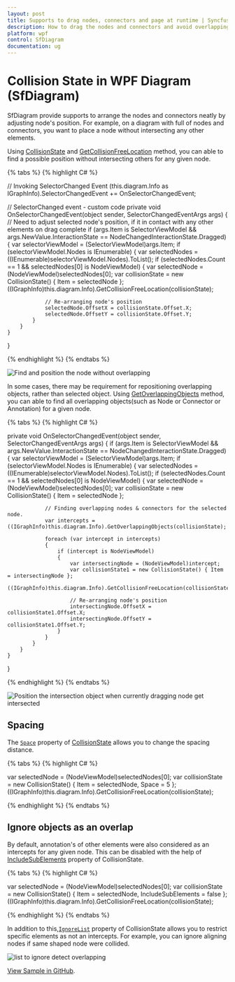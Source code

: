 ```yaml
---
layout: post
title: Supports to drag nodes, connectors and page at runtime | Syncfusion.
description: How to drag the nodes and connectors and avoid overlapping of the nodes with connectors during runtime?
platform: wpf
control: SfDiagram
documentation: ug
---
```

# Collision State in WPF Diagram (SfDiagram)

SfDiagram provide supports to arrange the nodes and connectors neatly by adjusting node's position. For example, on a diagram with full of nodes and connectors, you want to place a node without intersecting any other elements.

Using [CollisionState](https://help.syncfusion.com/cr/wpf/Syncfusion.UI.Xaml.Diagram.CollisionState.html) and [GetCollisionFreeLocation](https://help.syncfusion.com/cr/wpf/Syncfusion.UI.Xaml.Diagram.IGraphInfo.html#Syncfusion_UI_Xaml_Diagram_IGraphInfo_GetCollisionFreeLocation_Syncfusion_UI_Xaml_Diagram_CollisionState_) method, you can able to find a possible position without intersecting others for any given node.


{% tabs %}
{% highlight C# %}

// Invoking SelectorChanged Event
(this.diagram.Info as IGraphInfo).SelectorChangedEvent += OnSelectorChangedEvent;

// SelectorChanged event - custom code
private void OnSelectorChangedEvent(object sender, SelectorChangedEventArgs args)
{
    // Need to adjust selected node's position, if it in contact with any other elements on drag complete
    if (args.Item is SelectorViewModel && args.NewValue.InteractionState == NodeChangedInteractionState.Dragged)
    {
        var selectorViewModel = (SelectorViewModel)args.Item;
        if (selectorViewModel.Nodes is IEnumerable<object>)
        {
            var selectedNodes = ((IEnumerable<object>)selectorViewModel.Nodes).ToList();
            if (selectedNodes.Count == 1 && selectedNodes[0] is NodeViewModel)
            {
                var selectedNode = (NodeViewModel)selectedNodes[0];
                var collisionState = new CollisionState() { Item = selectedNode };
                ((IGraphInfo)this.diagram.Info).GetCollisionFreeLocation(collisionState);
                        
                // Re-arranging node's position
                selectedNode.OffsetX = collisionState.Offset.X;
                selectedNode.OffsetY = collisionState.Offset.Y;
            }
        }
    }
}

{% endhighlight %}
{% endtabs %}

![Find and position the node without overlapping](Drag_images/AutomaticAlignment_img1.gif)

In some cases, there may be requirement for repositioning overlapping objects, rather than selected object. Using [GetOverlappingObjects](https://help.syncfusion.com/cr/wpf/Syncfusion.UI.Xaml.Diagram.IGraphInfo.html#Syncfusion_UI_Xaml_Diagram_IGraphInfo_GetOverlappingObjects_Syncfusion_UI_Xaml_Diagram_CollisionState_) method, you can able to find all overlapping objects(such as Node or Connector or Annotation) for a given node.

{% tabs %}
{% highlight C# %}

private void OnSelectorChangedEvent(object sender, SelectorChangedEventArgs args)
{
    if (args.Item is SelectorViewModel && args.NewValue.InteractionState == NodeChangedInteractionState.Dragged)
    {
        var selectorViewModel = (SelectorViewModel)args.Item;
        if (selectorViewModel.Nodes is IEnumerable<object>)
        {
            var selectedNodes = ((IEnumerable<object>)selectorViewModel.Nodes).ToList();
            if (selectedNodes.Count == 1 && selectedNodes[0] is NodeViewModel)
            {
                var selectedNode = (NodeViewModel)selectedNodes[0];
                var collisionState = new CollisionState() { Item = selectedNode };
                
                // Finding overlapping nodes & connectors for the selected node.
                var intercepts = ((IGraphInfo)this.diagram.Info).GetOverlappingObjects(collisionState);

                foreach (var intercept in intercepts)
                {
                    if (intercept is NodeViewModel)
                    {
                        var intersectingNode = (NodeViewModel)intercept;
                        var collisionState1 = new CollisionState() { Item = intersectingNode };
                        ((IGraphInfo)this.diagram.Info).GetCollisionFreeLocation(collisionState1);

                        // Re-arranging node's position
                        intersectingNode.OffsetX = collisionState1.Offset.X;
                        intersectingNode.OffsetY = collisionState1.Offset.Y;
                    }
                }
            }
        }
    }
}

{% endhighlight %}
{% endtabs %}

![Position the intersection object when currently dragging node get intersected](Drag_images/AutomaticAlignment_img2.gif)

## Spacing

The [`Space`](https://help.syncfusion.com/cr/wpf/Syncfusion.UI.Xaml.Diagram.CollisionState.html#Syncfusion_UI_Xaml_Diagram_CollisionState_Space) property of [CollisionState](https://help.syncfusion.com/cr/wpf/Syncfusion.UI.Xaml.Diagram.CollisionState.html) allows you to change the spacing distance.

{% tabs %}
{% highlight C# %}

var selectedNode = (NodeViewModel)selectedNodes[0];
var collisionState = new CollisionState() { Item = selectedNode, Space = 5 };
((IGraphInfo)this.diagram.Info).GetCollisionFreeLocation(collisionState);

{% endhighlight %}
{% endtabs %}

## Ignore objects as an overlap

By default, annotation's of other elements were also considered as an intercepts for any given node. This can be disabled with the help of [IncludeSubElements](https://help.syncfusion.com/cr/wpf/Syncfusion.UI.Xaml.Diagram.CollisionState.html#Syncfusion_UI_Xaml_Diagram_CollisionState_IncludeSubElements) property of CollisionState.

{% tabs %}
{% highlight C# %}

var selectedNode = (NodeViewModel)selectedNodes[0];
var collisionState = new CollisionState() { Item = selectedNode, IncludeSubElements = false };
((IGraphInfo)this.diagram.Info).GetCollisionFreeLocation(collisionState);

{% endhighlight %}
{% endtabs %}

In addition to this,[`IgnoreList`](https://help.syncfusion.com/cr/wpf/Syncfusion.UI.Xaml.Diagram.CollisionState.html#Syncfusion_UI_Xaml_Diagram_CollisionState_IgnoreList) property of CollisionState allows you to restrict specific elements as not an intercepts. For example, you can ignore aligning nodes if same shaped node were collided.

![list to ignore detect overlapping](Drag_images/AutomaticAlignment_img3.gif)

[View Sample in GitHub](https://github.com/SyncfusionExamples/WPF-Diagram-Examples/tree/master/Samples/Collision%20State).

